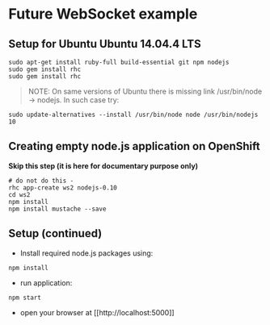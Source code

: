 Future WebSocket example
========================



Setup for Ubuntu Ubuntu 14.04.4 LTS
-----------------------------------

```shell
sudo apt-get install ruby-full build-essential git npm nodejs
sudo gem install rhc
sudo gem install rhc
```
> NOTE: On same versions of Ubuntu there is missing link
> /usr/bin/node -> nodejs.
> In such case try:

```shell
sudo update-alternatives --install /usr/bin/node node /usr/bin/nodejs 10
```

Creating empty node.js application on OpenShift
-----------------------------------------------
__Skip this step (it is here for documentary purpose only)__

```shell
# do not do this - 
rhc app-create ws2 nodejs-0.10
cd ws2
npm install
npm install mustache --save
```

Setup (continued)
-----------------

* Install required node.js packages using:

```shell
npm install
```

* run application:
```shell
npm start
```

* open your browser at [[http://localhost:5000]]





